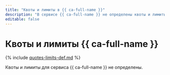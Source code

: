 ```yaml
---
title: "Квоты и лимиты в {{ ca-full-name }}"
description: "В сервисе {{ ca-full-name }} не определены квоты и лимиты."
editable: false
---
```


# Квоты и лимиты {{ ca-full-name }}

{% include [quotes-limits-def.md](../../_includes/quotes-limits-def.md) %}

Квоты и лимиты для сервиса {{ ca-full-name }} не определены.